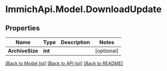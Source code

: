 # ImmichApi.Model.DownloadUpdate

## Properties

Name | Type | Description | Notes
------------ | ------------- | ------------- | -------------
**ArchiveSize** | **int** |  | [optional] 

[[Back to Model list]](../README.md#documentation-for-models) [[Back to API list]](../README.md#documentation-for-api-endpoints) [[Back to README]](../README.md)

